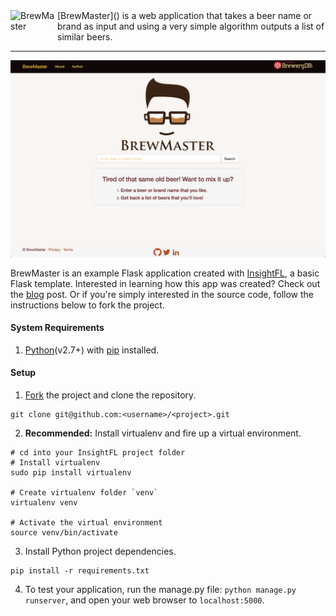 <img alt="BrewMaster" src="./app/static/images/brewmaster.png" width="75" height="60px" align="left">
[BrewMaster]() is a web application that takes a beer name or brand as input and using a very simple 
algorithm outputs a list of similar beers.

<hr>

<img alt="BrewMaster Index Page" src="./app/static/images/brewmaster_index.png">

BrewMaster is an example Flask application created with [InsightFL](https://github.com/stormpython/insightfl), 
a basic Flask template. Interested in learning how this app was created? Check out the [blog]() post. Or if you're 
simply interested in the source code, follow the instructions below to fork the project.

#### System Requirements <a name="system-requirements"></a>
1. [Python](https://www.python.org/downloads/)(v2.7+) with [pip](http://pip.readthedocs.org/en/latest/installing.html) installed.

#### Setup <a name="environment-setup"></a>
1. [Fork](https://github.com/stormpython/brewmaster/fork) the project and clone the repository.

  ```
  git clone git@github.com:<username>/<project>.git
  ```

2. **Recommended:** Install virtualenv and fire up a virtual environment.

  ```
  # cd into your InsightFL project folder
  # Install virtualenv
  sudo pip install virtualenv

  # Create virtualenv folder `venv`
  virtualenv venv

  # Activate the virtual environment
  source venv/bin/activate
  ```

3. Install Python project dependencies.

  ```
  pip install -r requirements.txt
  ```

4. To test your application, run the manage.py file: `python manage.py runserver`, and open your web browser to
`localhost:5000`.